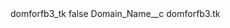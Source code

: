 <?xml version="1.0" encoding="UTF-8"?>
<CustomMetadata xmlns="http://soap.sforce.com/2006/04/metadata" xmlns:xsi="http://www.w3.org/2001/XMLSchema-instance" xmlns:xsd="http://www.w3.org/2001/XMLSchema">
    <label>domforfb3_tk</label>
    <protected>false</protected>
    <values>
        <field>Domain_Name__c</field>
        <value xsi:type="xsd:string">domforfb3.tk</value>
    </values>
</CustomMetadata>
